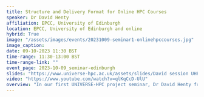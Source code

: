 ```yaml
---
title: Structure and Delivery Format for Online HPC Courses
speaker: Dr David Henty
affiliation: EPCC, University of Edinburgh
location: EPCC, University of Edinburgh and online
hybrid: True
image: "/assets/images/events/20231009-seminar1-onlinehpccourses.jpg"
image_caption: 
date: 09-10-2023 11:30 BST
time-range: 11:30-13:00 BST
time-range-link: ""
event_page: 2023-10-09_seminar-edinburgh
slides: "https://www.universe-hpc.ac.uk/assets/slides/David session UHPC-2023-10-09.pdf"
video: "https://www.youtube.com/watch?v=qlKqCcD-UlU"
overview: "In our first UNIVERSE-HPC project seminar, Dr David Henty from EPCC, University of Edinburgh will discuss the pros and cons of a variety of formats for course delivery that EPCC has used for online training before, during and after the pandemic. Join us in-person at the University of Edinburgh or online for this hybrid seminar."
---
```

